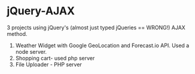 # jQuery-AJAX

3 projects using jQuery's (almost just typed jQueries == WRONG!) AJAX method.  

1) Weather Widget with Google GeoLocation and Forecast.io API.  Used a node server.  
2) Shopping cart- used php server
3) File Uploader - PHP server
